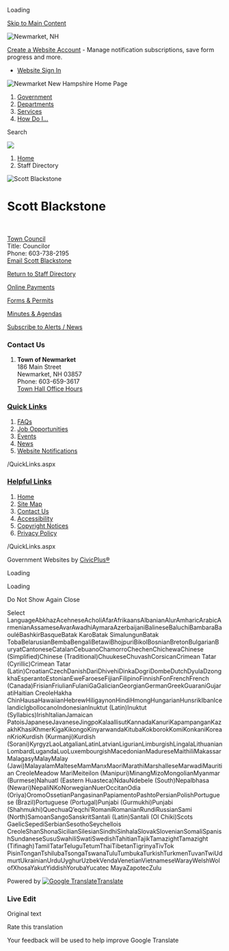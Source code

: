 Loading

[Skip to Main Content](https://www.newmarketnh.gov/directory.aspx?eid=57%2F)

![Newmarket, NH](https://www.newmarketnh.gov/ImageRepository/Document?documentID=27)

[Create a Website Account](https://www.newmarketnh.gov/MyAccount/ProfileCreate) - Manage notification subscriptions, save form progress and more.   

- [Website Sign In](https://www.newmarketnh.gov/MyAccount)

![Newmarket New Hampshire Home Page](https://www.newmarketnh.gov/ImageRepository/Document?documentID=72)

1. [Government](https://www.newmarketnh.gov/27/Government)
2. [Departments](https://www.newmarketnh.gov/31/Departments)
3. [Services](https://www.newmarketnh.gov/101/Services)
4. [How Do I...](https://www.newmarketnh.gov/9/How-Do-I)

Search

![](https://www.newmarketnh.gov/ImageRepository/Document?documentID=69)

1. [Home](https://www.newmarketnh.gov)
2. Staff Directory

![Scott Blackstone](https://www.newmarketnh.gov/ImageRepository/Document?documentID=609 "Scott Blackstone")

# Scott Blackstone

 

[Town Council](https://www.newmarketnh.gov/Directory.aspx?DID=11)  
Title: Councilor  
Phone: 603-738-2195  
[Email Scott Blackstone](mailto:sblackstone@newmarketnh.gov)

[Return to Staff Directory](https://www.newmarketnh.gov/Directory.aspx)

[Online Payments](https://www.newmarketnh.gov/391/Pay-My-Bill)

[Forms &amp; Permits](https://www.newmarketnh.gov/446)

[Minutes &amp; Agendas](https://newmarketnh.portal.civicclerk.com)

[Subscribe to Alerts / News](https://www.newmarketnh.gov/464/Subscribe-to-Alerts-News)

### Contact Us

1. **Town of Newmarket**  
   186 Main Street  
   Newmarket, NH 03857  
   Phone: 603-659-3617  
   [Town Hall Office Hours](https://www.newmarketnh.gov/DocumentCenter/View/1160/Office-Hours)

### [Quick Links](https://www.newmarketnh.gov/QuickLinks.aspx?CID=15)

1. [FAQs](https://www.newmarketnh.gov/FAQ.aspx)
2. [Job Opportunities](https://www.newmarketnh.gov/Jobs.aspx)
3. [Events](https://www.newmarketnh.gov/calendar.aspx?CID=14%2C22)
4. [News](https://www.newmarketnh.gov/CivicAlerts.aspx)
5. [Website Notifications](https://www.newmarketnh.gov/list.aspx)

/QuickLinks.aspx

### [Helpful Links](https://www.newmarketnh.gov/QuickLinks.aspx?CID=16)

1. [Home](https://www.newmarketnh.gov)
2. [Site Map](https://www.newmarketnh.gov/sitemap)
3. [Contact Us](https://www.newmarketnh.gov/directory.aspx)
4. [Accessibility](https://www.newmarketnh.gov/accessibility)
5. [Copyright Notices](https://www.newmarketnh.gov/copyright)
6. [Privacy Policy](https://www.newmarketnh.gov/site/privacy)

/QuickLinks.aspx

Government Websites by [CivicPlus®](https://connect.civicplus.com/referral)

Loading

Loading

Do Not Show Again Close

Select LanguageAbkhazAcehneseAcholiAfarAfrikaansAlbanianAlurAmharicArabicArmenianAssameseAvarAwadhiAymaraAzerbaijaniBalineseBaluchiBambaraBaouléBashkirBasqueBatak KaroBatak SimalungunBatak TobaBelarusianBembaBengaliBetawiBhojpuriBikolBosnianBretonBulgarianBuryatCantoneseCatalanCebuanoChamorroChechenChichewaChinese (Simplified)Chinese (Traditional)ChuukeseChuvashCorsicanCrimean Tatar (Cyrillic)Crimean Tatar (Latin)CroatianCzechDanishDariDhivehiDinkaDogriDombeDutchDyulaDzongkhaEsperantoEstonianEweFaroeseFijianFilipinoFinnishFonFrenchFrench (Canada)FrisianFriulianFulaniGaGalicianGeorgianGermanGreekGuaraniGujaratiHaitian CreoleHakha ChinHausaHawaiianHebrewHiligaynonHindiHmongHungarianHunsrikIbanIcelandicIgboIlocanoIndonesianInuktut (Latin)Inuktut (Syllabics)IrishItalianJamaican PatoisJapaneseJavaneseJingpoKalaallisutKannadaKanuriKapampanganKazakhKhasiKhmerKigaKikongoKinyarwandaKitubaKokborokKomiKonkaniKoreanKrioKurdish (Kurmanji)Kurdish (Sorani)KyrgyzLaoLatgalianLatinLatvianLigurianLimburgishLingalaLithuanianLombardLugandaLuoLuxembourgishMacedonianMadureseMaithiliMakassarMalagasyMalayMalay (Jawi)MalayalamMalteseMamManxMaoriMarathiMarshalleseMarwadiMauritian CreoleMeadow MariMeiteilon (Manipuri)MinangMizoMongolianMyanmar (Burmese)Nahuatl (Eastern Huasteca)NdauNdebele (South)Nepalbhasa (Newari)NepaliNKoNorwegianNuerOccitanOdia (Oriya)OromoOssetianPangasinanPapiamentoPashtoPersianPolishPortuguese (Brazil)Portuguese (Portugal)Punjabi (Gurmukhi)Punjabi (Shahmukhi)QuechuaQʼeqchiʼRomaniRomanianRundiRussianSami (North)SamoanSangoSanskritSantali (Latin)Santali (Ol Chiki)Scots GaelicSepediSerbianSesothoSeychellois CreoleShanShonaSicilianSilesianSindhiSinhalaSlovakSlovenianSomaliSpanishSundaneseSusuSwahiliSwatiSwedishTahitianTajikTamazightTamazight (Tifinagh)TamilTatarTeluguTetumThaiTibetanTigrinyaTivTok PisinTonganTshilubaTsongaTswanaTuluTumbukaTurkishTurkmenTuvanTwiUdmurtUkrainianUrduUyghurUzbekVendaVenetianVietnameseWarayWelshWolofXhosaYakutYiddishYorubaYucatec MayaZapotecZulu

Powered by [![Google Translate](https://www.gstatic.com/images/branding/googlelogo/1x/googlelogo_color_42x16dp.png)Translate](https://translate.google.com)

### Live Edit

Original text

Rate this translation

Your feedback will be used to help improve Google Translate